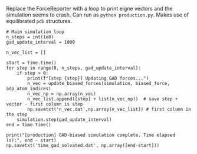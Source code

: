 Replace the ForceReporter with a loop to print eigne vectors and the simulation seems to crash. Can run as `python production.py`. Makes use of equilibrated `pdb` structures.

```
# Main simulation loop
n_steps = int(1e8)
gad_update_interval = 1000

n_vec_list = []

start = time.time()
for step in range(0, n_steps, gad_update_interval):    
    if step > 0:
        print(f"[step {step}] Updating GAD forces...")
        n_vec = update_biased_forces(simulation, biased_force, adp_atom_indices)
        n_vec_np = np.array(n_vec)  
        n_vec_list.append([step] + list(n_vec_np))  # save step + vector - first column is step
        np.savetxt('n_vec.dat',np.array(n_vec_list)) # first column in the step
    simulation.step(gad_update_interval)
end = time.time()

print("[production] GAD-biased simulation complete. Time elapsed (s):", end - start)
np.savetxt('time_gad_solvated.dat', np.array([end-start]))
```
